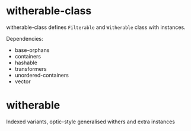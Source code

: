 # witherable-class

witherable-class defines `Filterable` and `Witherable` class with instances.

Dependencies:

* base-orphans
* containers
* hashable
* transformers
* unordered-containers
* vector

# witherable

Indexed variants, optic-style generalised withers and extra instances
